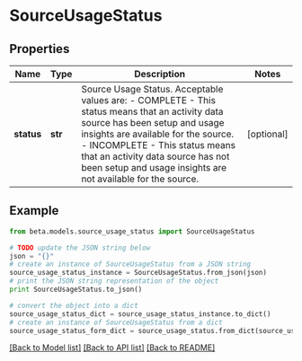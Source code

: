 # SourceUsageStatus


## Properties
Name | Type | Description | Notes
------------ | ------------- | ------------- | -------------
**status** | **str** | Source Usage Status. Acceptable values are:   - COMPLETE       - This status means that an activity data source has been setup and usage insights are available for the source.   - INCOMPLETE       - This status means that an activity data source has not been setup and usage insights are not available for the source. | [optional] 

## Example

```python
from beta.models.source_usage_status import SourceUsageStatus

# TODO update the JSON string below
json = "{}"
# create an instance of SourceUsageStatus from a JSON string
source_usage_status_instance = SourceUsageStatus.from_json(json)
# print the JSON string representation of the object
print SourceUsageStatus.to_json()

# convert the object into a dict
source_usage_status_dict = source_usage_status_instance.to_dict()
# create an instance of SourceUsageStatus from a dict
source_usage_status_form_dict = source_usage_status.from_dict(source_usage_status_dict)
```
[[Back to Model list]](../README.md#documentation-for-models) [[Back to API list]](../README.md#documentation-for-api-endpoints) [[Back to README]](../README.md)


